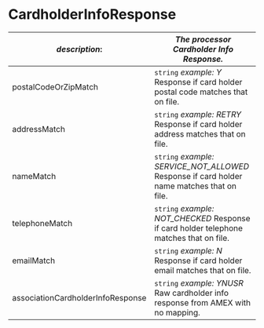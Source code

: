 
# CardholderInfoResponse

| *description*: | *The processor Cardholder Info Response.*| 
|----|----|
| postalCodeOrZipMatch |  ``` string ```  *example: Y* Response if card holder postal code matches that on file.|
| addressMatch |  ``` string ```  *example: RETRY* Response if card holder address matches that on file.|
| nameMatch |  ``` string ```  *example: SERVICE_NOT_ALLOWED* Response if card holder name matches that on file.|
| telephoneMatch |  ``` string ```  *example: NOT_CHECKED* Response if card holder telephone matches that on file.|
| emailMatch |  ``` string ```  *example: N* Response if card holder email matches that on file.|
| associationCardholderInfoResponse |  ``` string ```  *example: YNUSR* Raw cardholder info response from AMEX with no mapping.|   





